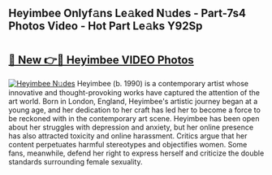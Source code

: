 ## Heyimbee Onlyf𝚊ns Le𝚊ked N𝚞des - Part-7s4 Photos Video - Hot Part Le𝚊ks Y92Sp

# <h2><a href="http://ab61730.deff.icu/?id=Heyimbee">🔗 New 👉🔴 Heyimbee VIDEO Photos</a></h2>

[![Heyimbee N𝚞des](https://i.imgur.com/rIISA9y.gif)](http://ab61730.deff.icu/?id=Heyimbee)
Heyimbee (b. 1990) is a contemporary artist whose innovative and thought-provoking works have captured the attention of the art world. Born in London, England, Heyimbee's artistic journey began at a young age, and her dedication to her craft has led her to become a force to be reckoned with in the contemporary art scene. Heyimbee has been open about her struggles with depression and anxiety, but her online presence has also attracted toxicity and online harassment. Critics argue that her content perpetuates harmful stereotypes and objectifies women. Some fans, meanwhile, defend her right to express herself and criticize the double standards surrounding female sexuality.
